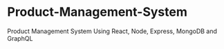 # Product-Management-System

Product Management System Using React, Node, Express, MongoDB and GraphQL

